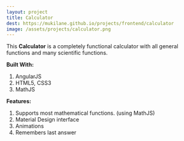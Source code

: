 ```yaml
---
layout: project
title: Calculator
dest: https://mukilane.github.io/projects/frontend/calculator
image: /assets/projects/calculator.png
---
```


This **Calculator** is a completely functional calculator with all general functions and many scientific functions.

**Built With:**

1. AngularJS
2. HTML5, CSS3
3. MathJS

**Features:**

1. Supports most mathematical functions. (using MathJS)
2. Material Design interface
3. Animations
4. Remembers last answer